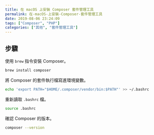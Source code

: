 ```yaml
---
title: 在 macOS 上安裝 Composer 套件管理工具
permalink: 在-macOS-上安裝-Composer-套件管理工具
date: 2019-08-06 23:24:09
tags: ["Composer", "PHP"]
categories: ["其他", "套件管理工具"]
---
```


## 步驟

使用 `brew` 指令安裝 Composer。

```BASH
brew install composer
```

將 Composer 的套件執行檔寫進環境變數。

```BASH
echo 'export PATH="$HOME/.composer/vendor/bin:$PATH"' >> ~/.bashrc
```

重新讀取 `.bashrc` 檔。

```BASH
source .bashrc
```

確認 Composer 的版本。

```BASH
composer --version
```
